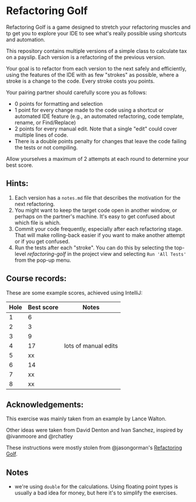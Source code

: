# Refactoring Golf

Refactoring Golf is a game designed to stretch your refactoring muscles and 
tp get you to explore your IDE to see what's really possible using 
shortcuts and automation.

This repository contains multiple versions of a simple class to calculate tax on a payslip.
Each version is a refactoring of the previous version.

Your goal is to refactor from each version to the next safely and efficiently,
using the features of the IDE with as few "strokes" as possible, where a stroke is a 
change to the code. Every stroke costs you points.

Your pairing partner should carefully score you as follows:

- 0 points for formatting and selection
- 1 point for every change made to the code using a shortcut or automated IDE feature 
  (e.g., an automated refactoring, code template, rename, or Find/Replace)
- 2 points for every manual edit. Note that a single "edit" could cover multiple lines of code.
- There is a double points penalty for changes that leave the code failing the tests or not compiling.

Allow yourselves a maximum of 2 attempts at each round to determine your best score.

## Hints: 

1. Each version has a `notes.md` file that describes the motivation for the next refactoring.
1. You might want to keep the target code open in another window, or perhaps on the partner's machine. 
It's easy to get confused about which file is which.
1. Commit your code frequently, especially after each refactoring stage. That will make rolling-back easier 
if you want to make another attempt or if you get confused.
1. Run the tests after each "stroke". You can do this by selecting the top-level *refactoring-golf* in 
the project view and selecting `Run 'All Tests'` from the pop-up menu. 

## Course records:
These are some example scores, achieved using IntelliJ:

| Hole | Best score | Notes 
|------|------------|-------
| 1    | 6          |       
| 2    | 3          |       
| 3    | 9          |       
| 4    | 17         | lots of manual edits 
| 5    | xx         |       
| 6    | 14         |       
| 7    | xx         |       
| 8    | xx         |       

## Acknowledgements:
This exercise was mainly taken from an example by Lance Walton.

Other ideas were taken from David Denton and Ivan Sanchez, inspired by @ivanmoore and @rchatley

These instructions were mostly stolen from @jasongorman's 
<a href="https://github.com/jasongorman/RefactoringGolfJava">Refactoring Golf</a>.

## Notes

- we're using `double` for the calculations. Using floating point types is usually a bad idea for money, 
but here it's to simplify the exercises.  

